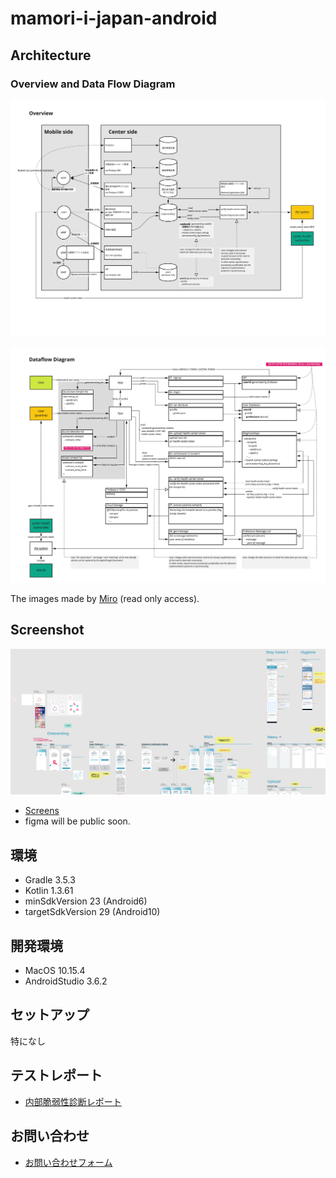 # mamori-i-japan-android

## Architecture

### Overview and Data Flow Diagram

![Overview](./docs/overview.jpg)

![Data Flow Diagram](./docs/dfd.jpg)

The images made by [Miro](https://miro.com/app/board/o9J_ksGHtPE=/) (read only access).

## Screenshot

![ScreenOverview](./docs/screen-overview.png)

- [Screens](./docs/screens.pdf)
- figma will be public soon.

## 環境

- Gradle 3.5.3
- Kotlin 1.3.61
- minSdkVersion 23 (Android6)
- targetSdkVersion 29 (Android10)

## 開発環境

- MacOS 10.15.4
- AndroidStudio 3.6.2

## セットアップ

特になし

## テストレポート

- [内部脆弱性診断レポート](https://docs.google.com/document/d/1OfCHe0gPAP1MTm5kr68lDkvBgg1JImvt7TguHLq5NUs/edit?usp=sharing)

## お問い合わせ

- [お問い合わせフォーム](https://docs.google.com/forms/d/e/1FAIpQLSfcGM9itQ3i--GN9FUsQpdlW58Ug4Y6lcnE11N-igILDJdZlw/viewform)